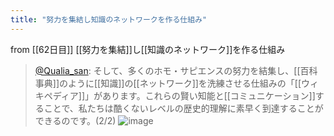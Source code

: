 ```yaml
---
title: "努力を集結し知識のネットワークを作る仕組み"
---
```


from [[62日目]]
[[努力を集結]]し[[知識のネットワーク]]を作る仕組み
> [@Qualia_san](https://twitter.com/Qualia_san/status/1607784132968583168?s=20&t=VT2Fs8oW87pZPtdcnzyn4Q): そして、多くのホモ・サピエンスの努力を結集し、[[百科事典]]のように[[知識]]の[[ネットワーク]]を洗練させる仕組みの「[[ウィキペディア]]」があります。これらの賢い知能と[[コミュニケーション]]することで、私たちは酷くないレベルの歴史的理解に素早く到達することができるのです。(2/2)
> ![image](https://pbs.twimg.com/media/Fk_-Ph3aUAILZOx.png)

